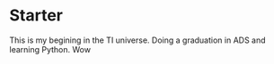 # Starter
This is my begining in the TI universe.
Doing a graduation in ADS and learning Python.
Wow
